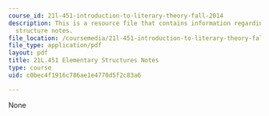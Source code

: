 ```yaml
---
course_id: 21l-451-introduction-to-literary-theory-fall-2014
description: This is a resource file that contains information regarding elementary
  structure notes.
file_location: /coursemedia/21l-451-introduction-to-literary-theory-fall-2014/c0bec4f1916c786ae1e4770d5f2c83a6_MIT21L_451F14_Notes_5.pdf
file_type: application/pdf
layout: pdf
title: 21L.451 Elementary Structures Notes
type: course
uid: c0bec4f1916c786ae1e4770d5f2c83a6

---
```

None